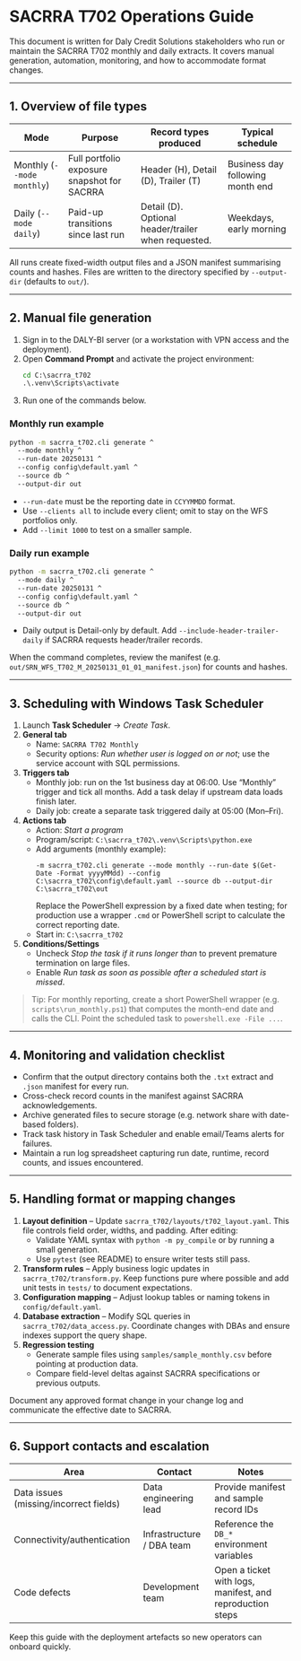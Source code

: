 # SACRRA T702 Operations Guide

This document is written for Daly Credit Solutions stakeholders who run or maintain the SACRRA T702 monthly and daily extracts. It covers manual generation, automation, monitoring, and how to accommodate format changes.

---

## 1. Overview of file types

| Mode | Purpose | Record types produced | Typical schedule |
|------|---------|-----------------------|------------------|
| Monthly (`--mode monthly`) | Full portfolio exposure snapshot for SACRRA | Header (H), Detail (D), Trailer (T) | Business day following month end |
| Daily (`--mode daily`) | Paid-up transitions since last run | Detail (D). Optional header/trailer when requested. | Weekdays, early morning |

All runs create fixed-width output files and a JSON manifest summarising counts and hashes. Files are written to the directory specified by `--output-dir` (defaults to `out/`).

---

## 2. Manual file generation

1. Sign in to the DALY-BI server (or a workstation with VPN access and the deployment).
2. Open **Command Prompt** and activate the project environment:
   ```cmd
   cd C:\sacrra_t702
   .\.venv\Scripts\activate
   ```
3. Run one of the commands below.

### Monthly run example
```cmd
python -m sacrra_t702.cli generate ^
  --mode monthly ^
  --run-date 20250131 ^
  --config config\default.yaml ^
  --source db ^
  --output-dir out
```
- `--run-date` must be the reporting date in `CCYYMMDD` format.
- Use `--clients all` to include every client; omit to stay on the WFS portfolios only.
- Add `--limit 1000` to test on a smaller sample.

### Daily run example
```cmd
python -m sacrra_t702.cli generate ^
  --mode daily ^
  --run-date 20250131 ^
  --config config\default.yaml ^
  --source db ^
  --output-dir out
```
- Daily output is Detail-only by default. Add `--include-header-trailer-daily` if SACRRA requests header/trailer records.

When the command completes, review the manifest (e.g. `out/SRN_WFS_T702_M_20250131_01_01_manifest.json`) for counts and hashes.

---

## 3. Scheduling with Windows Task Scheduler

1. Launch **Task Scheduler** → *Create Task*.
2. **General tab**
   - Name: `SACRRA T702 Monthly`
   - Security options: *Run whether user is logged on or not*; use the service account with SQL permissions.
3. **Triggers tab**
   - Monthly job: run on the 1st business day at 06:00. Use “Monthly” trigger and tick all months. Add a task delay if upstream data loads finish later.
   - Daily job: create a separate task triggered daily at 05:00 (Mon–Fri).
4. **Actions tab**
   - Action: *Start a program*
   - Program/script: `C:\sacrra_t702\.venv\Scripts\python.exe`
   - Add arguments (monthly example):
     ```
     -m sacrra_t702.cli generate --mode monthly --run-date $(Get-Date -Format yyyyMMdd) --config C:\sacrra_t702\config\default.yaml --source db --output-dir C:\sacrra_t702\out
     ```
     Replace the PowerShell expression by a fixed date when testing; for production use a wrapper `.cmd` or PowerShell script to calculate the correct reporting date.
   - Start in: `C:\sacrra_t702`
5. **Conditions/Settings**
   - Uncheck *Stop the task if it runs longer than* to prevent premature termination on large files.
   - Enable *Run task as soon as possible after a scheduled start is missed*.

> Tip: For monthly reporting, create a short PowerShell wrapper (e.g. `scripts\run_monthly.ps1`) that computes the month-end date and calls the CLI. Point the scheduled task to `powershell.exe -File ...`.

---

## 4. Monitoring and validation checklist

- Confirm that the output directory contains both the `.txt` extract and `.json` manifest for every run.
- Cross-check record counts in the manifest against SACRRA acknowledgements.
- Archive generated files to secure storage (e.g. network share with date-based folders).
- Track task history in Task Scheduler and enable email/Teams alerts for failures.
- Maintain a run log spreadsheet capturing run date, runtime, record counts, and issues encountered.

---

## 5. Handling format or mapping changes

1. **Layout definition** – Update `sacrra_t702/layouts/t702_layout.yaml`. This file controls field order, widths, and padding. After editing:
   - Validate YAML syntax with `python -m py_compile` or by running a small generation.
   - Use `pytest` (see README) to ensure writer tests still pass.
2. **Transform rules** – Apply business logic updates in `sacrra_t702/transform.py`. Keep functions pure where possible and add unit tests in `tests/` to document expectations.
3. **Configuration mapping** – Adjust lookup tables or naming tokens in `config/default.yaml`.
4. **Database extraction** – Modify SQL queries in `sacrra_t702/data_access.py`. Coordinate changes with DBAs and ensure indexes support the query shape.
5. **Regression testing**
   - Generate sample files using `samples/sample_monthly.csv` before pointing at production data.
   - Compare field-level deltas against SACRRA specifications or previous outputs.

Document any approved format change in your change log and communicate the effective date to SACRRA.

---

## 6. Support contacts and escalation

| Area | Contact | Notes |
|------|---------|-------|
| Data issues (missing/incorrect fields) | Data engineering lead | Provide manifest and sample record IDs |
| Connectivity/authentication | Infrastructure / DBA team | Reference the `DB_*` environment variables |
| Code defects | Development team | Open a ticket with logs, manifest, and reproduction steps |

Keep this guide with the deployment artefacts so new operators can onboard quickly.
